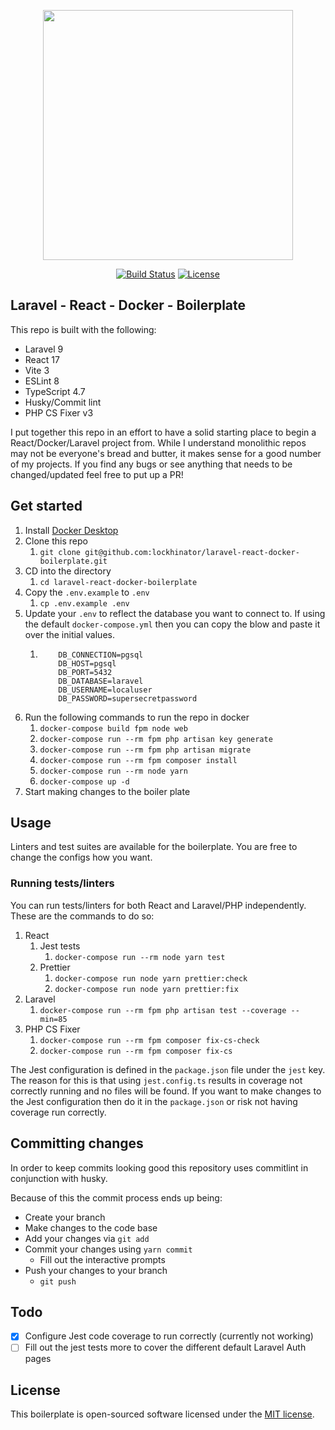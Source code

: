 <p align="center"><a href="https://laravel.com" target="_blank"><img src="https://raw.githubusercontent.com/laravel/art/master/logo-lockup/5%20SVG/2%20CMYK/1%20Full%20Color/laravel-logolockup-cmyk-red.svg" width="400"></a></p>

<p align="center">
<a href="https://github.com/lockhinator/laravel-react-docker-boilerplate/actions?query=branch%3Amain++"><img src="https://img.shields.io/github/workflow/status/lockhinator/laravel-react-docker-boilerplate/tests/main" alt="Build Status"></a>
<a href="https://opensource.org/licenses/MIT"><img src="https://img.shields.io/packagist/l/laravel/framework" alt="License"></a>
</p>

## Laravel - React - Docker - Boilerplate

This repo is built with the following:
- Laravel 9
- React 17
- Vite 3
- ESLint 8
- TypeScript 4.7
- Husky/Commit lint
- PHP CS Fixer v3

I put together this repo in an effort to have a solid starting place to begin a React/Docker/Laravel project from. 
While I understand monolithic repos may not be everyone's bread and butter, it makes sense for a good number of my projects.
If you find any bugs or see anything that needs to be changed/updated feel free to put up a PR!

## Get started

1. Install [Docker Desktop](https://docs.docker.com/desktop/#download-and-install) 
2. Clone this repo
   1. `git clone git@github.com:lockhinator/laravel-react-docker-boilerplate.git`
3. CD into the directory
   1. `cd laravel-react-docker-boilerplate`
4. Copy the `.env.example` to `.env`
   1. `cp .env.example .env`
5. Update your `.env` to reflect the database you want to connect to. If using the default `docker-compose.yml` then you can copy the blow and paste it over the initial values.
   1. ```dotenv
          DB_CONNECTION=pgsql
          DB_HOST=pgsql
          DB_PORT=5432
          DB_DATABASE=laravel
          DB_USERNAME=localuser
          DB_PASSWORD=supersecretpassword
      ```
6. Run the following commands to run the repo in docker
   1. `docker-compose build fpm node web`
   2. `docker-compose run --rm fpm php artisan key generate`
   3. `docker-compose run --rm fpm php artisan migrate`
   4. `docker-compose run --rm fpm composer install`
   5. `docker-compose run --rm node yarn`
   6. `docker-compose up -d`
7. Start making changes to the boiler plate

## Usage

Linters and test suites are available for the boilerplate. You are free to change the configs how you want.

### Running tests/linters

You can run tests/linters for both React and Laravel/PHP independently. These are the commands to do so:
1. React
   1. Jest tests
      1. `docker-compose run --rm node yarn test`
   2. Prettier
      1. `docker-compose run node yarn prettier:check`
      2. `docker-compose run node yarn prettier:fix`
2. Laravel
   1. `docker-compose run --rm fpm php artisan test --coverage --min=85`
3. PHP CS Fixer
   1. `docker-compose run --rm fpm composer fix-cs-check`
   2. `docker-compose run --rm fpm composer fix-cs`

The Jest configuration is defined in the `package.json` file under the `jest` key.
The reason for this is that using `jest.config.ts` results in coverage not correctly running and no files will be found.
If you want to make changes to the Jest configuration then do it in the `package.json` or risk not having coverage run correctly.

## Committing changes

In order to keep commits looking good this repository uses commitlint in conjunction with husky. 

Because of this the commit process ends up being:
- Create your branch
- Make changes to the code base
- Add your changes via `git add`
- Commit your changes using `yarn commit`
  - Fill out the interactive prompts
- Push your changes to your branch
  - `git push`

## Todo

- [x] Configure Jest code coverage to run correctly (currently not working)
- [ ] Fill out the jest tests more to cover the different default Laravel Auth pages

## License

This boilerplate is open-sourced software licensed under the [MIT license](https://opensource.org/licenses/MIT).
